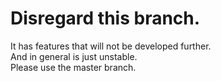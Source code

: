 # Disregard this branch.

It has features that will not be developed further.  
And in general is just unstable.  
Please use the master branch.